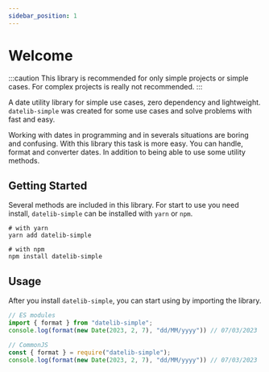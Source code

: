 ```yaml
---
sidebar_position: 1
---
```


# Welcome

:::caution
This library is recommended for only simple projects or simple cases. For complex projects is really not recommended.
:::

A date utility library for simple use cases, zero dependency and lightweight. `datelib-simple` was created for some use cases and solve problems with fast and easy.

Working with dates in programming and in severals situations are boring and confusing. With this library this task is more easy. You can handle, format and converter dates. In addition to being able to use some utility methods.

## Getting Started

Several methods are included in this library. For start to use you need install, `datelib-simple` can be installed with `yarn` or `npm`.

```shell
# with yarn
yarn add datelib-simple
```

```shell
# with npm
npm install datelib-simple
```

## Usage

After you install `datelib-simple`, you can start using by importing the library.

```js
// ES modules
import { format } from "datelib-simple";
console.log(format(new Date(2023, 2, 7), "dd/MM/yyyy")) // 07/03/2023
```
```js
// CommonJS
const { format } = require("datelib-simple");
console.log(format(new Date(2023, 2, 7), "dd/MM/yyyy")) // 07/03/2023
```
